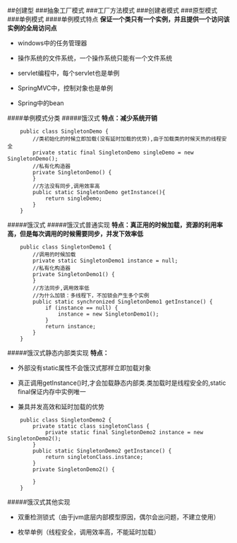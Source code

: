 ##创建型
###抽象工厂模式
###工厂方法模式
###创建者模式
###原型模式
###单例模式
####单例模式特点
**保证一个类只有一个实例，并且提供一个访问该实例的全局访问点**

* windows中的任务管理器

* 操作系统的文件系统，一个操作系统只能有一个文件系统

* servlet编程中，每个servlet也是单例

* SpringMVC中，控制对象也是单例

* Spring中的bean

####单例模式分类
#####饿汉式
**特点：减少系统开销**
```
	public class SingletonDemo {
	    //类初始化的时候立即加载(没有延时加载的优势),由于加载类的时候天热的线程安全
	    private static final SingletonDemo singleDemo = new SingletonDemo();
	    //私有化构造器
	    private SingletonDemo() {
	    }
	    //方法没有同步,调用效率高
	    public static SingletonDemo getInstance(){
	        return singleDemo;
	    }
	}

```
#####饿汉式
#####饿汉式普通实现
**特点：真正用的时候加载，资源的利用率高，但是每次调用的时候需要同步，并发下效率低**

```
	public class SingletonDemo1 {
	    //调用的时候加载
	    private static SingletonDemo1 instance = null;
	    //私有化构造器
	    private SingletonDemo1() {
	    }
	    //方法同步,调用效率低
	    //为什么加锁：多线程下，不加锁会产生多个实例
	    public static synchronized SingletonDemo1 getInstance() {
	        if (instance == null) {
	            instance = new SingletonDemo1();
	        }
	        return instance;
	    }
	}

```
#####饿汉式静态内部类实现
**特点：**

* 外部没有static属性不会饿汉式那样立即加载对象

* 真正调用getInstance()时,才会加载静态内部类.类加载时是线程安全的,static final保证内存中实例唯一

* 兼具并发高效和延时加载的优势

```
	public class SingletonDemo2 {
	    private static class singletonClass {
	        private static final SingletonDemo2 instance = new SingletonDemo2();
	    }
	    public static SingletonDemo2 getInstance() {
	        return singletonClass.instance;
	    }
	    private SingletonDemo2() {

	    }
	}

```

#####饿汉式其他实现
* 双重检测锁式（由于jvm底层内部模型原因，偶尔会出问题，不建立使用）

* 枚举单例（线程安全，调用效率高，不能延时加载）
